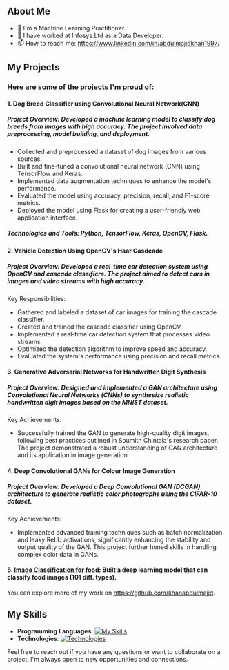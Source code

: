 ## About Me

- 🌱 I'm a Machine Learning Practitioner.
- 💼 I have worked at Infosys.Ltd as a Data Developer.
- 📫 How to reach me: https://www.linkedin.com/in/abdulmajidkhan1997/

## My Projects

### Here are some of the projects I'm proud of:

#### 1. Dog Breed Classifier using Convolutional Neural Network(CNN)
##### Project Overview: Developed a machine learning model to classify dog breeds from images with high accuracy. The project involved data preprocessing, model building, and deployment.
  - Collected and preprocessed a dataset of dog images from various sources.
  - Built and fine-tuned a convolutional neural network (CNN) using TensorFlow and Keras.
  - Implemented data augmentation techniques to enhance the model's performance.
  - Evaluated the model using accuracy, precision, recall, and F1-score metrics.
  - Deployed the model using Flask for creating a user-friendly web application interface.
##### Technologies and Tools: Python, TensorFlow, Keras, OpenCV, Flask.

#### 2. Vehicle Detection Using OpenCV's Haar Casdcade
##### Project Overview: Developed a real-time car detection system using OpenCV and cascade classifiers. The project aimed to detect cars in images and video streams with high accuracy.
Key Responsibilities:

  - Gathered and labeled a dataset of car images for training the cascade classifier.
  - Created and trained the cascade classifier using OpenCV.
  - Implemented a real-time car detection system that processes video streams.
  - Optimized the detection algorithm to improve speed and accuracy.
  - Evaluated the system's performance using precision and recall metrics.

#### 3. Generative Adversarial Networks for Handwritten Digit Synthesis
##### Project Overview: Designed and implemented a GAN architecture using Convolutional Neural Networks (CNNs) to synthesize realistic handwritten digit images based on the MNIST dataset.
Key Achievements:

  - Successfully trained the GAN to generate high-quality digit images, following best practices outlined in Soumith Chintala's research paper. The project demonstrated a robust understanding of GAN architecture and its application in image generation.

#### 4. Deep Convolutional GANs for Colour Image Generation
##### Project Overview: Developed a Deep Convolutional GAN (DCGAN) architecture to generate realistic color photographs using the CIFAR-10 dataset.
Key Achievements:

  - Implemented advanced training techniques such as batch normalization and leaky ReLU activations, significantly enhancing the stability and output quality of the GAN. This project further honed skills in handling complex color data in GANs.
 

#### 5. [Image Classification for food](https://github.com/khanabdulmajid/tensorflow_deep_learning/blob/main/07_Project_1_Food_Vision.ipynb): Built a deep learning model that can classify food images (101 diff. types).

You can explore more of my work on https://github.com/khanabdulmajid.

## My Skills

- **Programming Languages**: [![My Skills](https://skillicons.dev/icons?i=py,cpp,java)](https://linkedin.com/in/AbdulMajidKhan1997)
- **Technologies**: [![Technologies](https://skillicons.dev/icons?i=tensorflow,django,mysql,mongodb&theme=dark)](https://linkedin.com/in/AbdulMajidKhan1997)

Feel free to reach out if you have any questions or want to collaborate on a project. I'm always open to new opportunities and connections.
